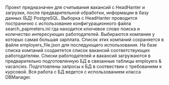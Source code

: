 Проект предназначен для считывания вакансий с HeadHanter и загрузки, после предварительной обработки, информации в базу данных (БД) PostgreSQL. Выборка с HeadHanter проводится постранично с использование конфигурационного файла search_papmeters.ini 
гда находится ключевое слово поиска и количество интересующих работодателей. Выбираются компании у которых самая большая зарплата. Список этих компаний сохраняется в файле employers_file.json для последующего использования. На базе списка компаний создаетется список вакансий соответствующих работодателям. Списки работодателей и вакансий загружаются в предварительно подготовленную БД в связанные таблицы employers & vacancies. Подготовлены запросы к БД в соотвествии с требованиям к курсовой. 
Вся работа с БД ведется с использованием класса DBManager. 

